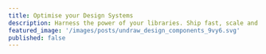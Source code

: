 ```yaml
---
title: Optimise your Design Systems
description: Harness the power of your libraries. Ship fast, scale and make maintainance less of a chore.
featured_image: '/images/posts/undraw_design_components_9vy6.svg'
published: false
---
```

